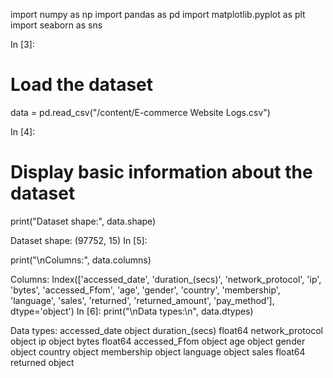 import numpy as np
import pandas as pd
import matplotlib.pyplot as plt
import seaborn as sns
     
In [3]:

# Load the dataset
data = pd.read_csv("/content/E-commerce Website Logs.csv")
     
In [4]:

# Display basic information about the dataset
print("Dataset shape:", data.shape)
     
Dataset shape: (97752, 15)
In [5]:

print("\nColumns:", data.columns)
     
Columns: Index(['accessed_date', 'duration_(secs)', 'network_protocol', 'ip', 'bytes',
       'accessed_Ffom', 'age', 'gender', 'country', 'membership', 'language',
       'sales', 'returned', 'returned_amount', 'pay_method'],
      dtype='object')
In [6]:
print("\nData types:\n", data.dtypes)
     
Data types:
 accessed_date        object
duration_(secs)     float64
network_protocol     object
ip                   object
bytes               float64
accessed_Ffom        object
age                  object
gender               object
country              object
membership           object
language             object
sales               float64
returned             object
